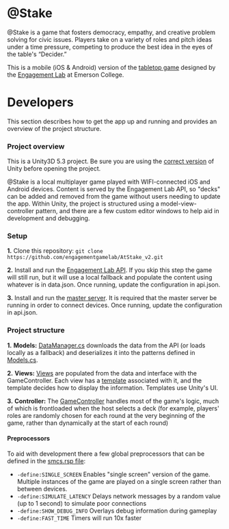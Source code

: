 @Stake
=======

@Stake is a game that fosters democracy, empathy, and creative problem solving for civic issues. Players take on a variety of roles and pitch ideas under a time pressure, competing to produce the best idea in the eyes of the table's “Decider.” 

This is a mobile (iOS & Android) version of the [tabletop game](https://elab.emerson.edu/projects/participation-and-engagement/atstake/) designed by the [Engagement Lab](http://elab.emerson.edu/) at Emerson College.

# Developers

This section describes how to get the app up and running and provides an overview of the project structure.

### Project overview
This is a Unity3D 5.3 project. Be sure you are using the [correct version](http://unity3d.com/unity/whats-new/unity-5.3.3) of Unity before opening the project.

@Stake is a local multiplayer game played with WIFI-connected iOS and Android devices. Content is served by the Engagement Lab API, so "decks" can be added and removed from the game without users needing to update the app. Within Unity, the project is structured using a model-view-controller pattern, and there are a few custom editor windows to help aid in development and debugging.

### Setup
**1.** Clone this repository: `git clone https://github.com/engagementgamelab/AtStake_v2.git`

**2.** Install and run the [Engagement Lab API](https://github.com/engagementgamelab/EL-API). If you skip this step the game will still run, but it will use a local fallback and populate the content using whatever is in data.json. Once running, update the configuration in api.json.

**3.** Install and run the [master server](https://github.com/engagementgamelab/master-server). It is required that the master server be running in order to connect devices. Once running, update the configuration in api.json.

### Project structure
**1.** **Models:** [DataManager.cs](https://github.com/engagementgamelab/AtStake_v2/blob/master/Assets/Scripts/Utilities/DataManager.cs) downloads the data from the API (or loads locally as a fallback) and deserializes it into the patterns defined in [Models.cs](https://github.com/engagementgamelab/AtStake_v2/blob/master/Assets/Scripts/Data/Models.cs).

**2.** **Views:** [Views](https://github.com/engagementgamelab/AtStake_v2/tree/master/Assets/Scripts/Screen/Views) are populated from the data and interface with the GameController. Each view has a [template](https://github.com/engagementgamelab/AtStake_v2/tree/master/Assets/Scripts/Screen/Templates) associated with it, and the template decides how to display the information. Templates use Unity's UI.

**3.** **Controller:** The [GameController](https://github.com/engagementgamelab/AtStake_v2/blob/master/Assets/Scripts/Data/GameController.cs) handles most of the game's logic, much of which is frontloaded when the host selects a deck (for example, players' roles are randomly chosen for each round at the very beginning of the game, rather than dynamically at the start of each round)

#### Preprocessors
To aid with development there a few global preprocessors that can be defined in the [smcs.rsp file](https://github.com/engagementgamelab/AtStake_v2/blob/master/Assets/smcs.rsp):
* `-define:SINGLE_SCREEN` Enables "single screen" version of the game. Multiple instances of the game are played on a single screen rather than between devices.
* `-define:SIMULATE_LATENCY` Delays network messages by a random value (up to 1 second) to simulate poor connections
* `-define:SHOW_DEBUG_INFO` Overlays debug information during gameplay
* `-define:FAST_TIME` Timers will run 10x faster
